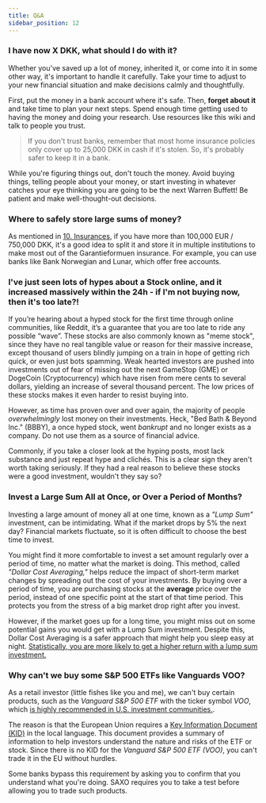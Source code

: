 ```yaml
---
title: Q&A
sidebar_position: 12
---
```


### I have now X DKK, what should I do with it?
Whether you've saved up a lot of money, inherited it, or come into it in some other way, it's important to handle it carefully. Take your time to adjust to your new financial situation and make decisions calmly and thoughtfully.

First, put the money in a bank account where it's safe. Then, **forget about it** and take time to plan your next steps. Spend enough time getting used to having the money and doing your research. Use resources like this wiki and talk to people you trust.

> If you don't trust banks, remember that most home insurance policies only cover up to 25,000 DKK in cash if it's stolen. So, it's probably safer to keep it in a bank.

While you're figuring things out, don't touch the money. Avoid buying things, telling people about your money, or start investing in whatever catches your eye thinking you are going to be the next Warren Buffett! Be patient and make well-thought-out decisions.

### Where to safely store large sums of money?
As mentioned in [10. Insurances](https://dk-invest-101.github.io/Insurances), if you have more than 100,000 EUR / 750,000 DKK, it's a good idea to split it and store it in multiple institutions to make most out of the Garantieformuen insurance. For example, you can use banks like Bank Norwegian and Lunar, which offer free accounts.

### I've just seen lots of hypes about a Stock online, and it increased massively within the 24h - if I'm not buying now, then it's too late?!
If you’re hearing about a hyped stock for the first time through online communities, like Reddit, it’s a guarantee that you are too late to ride any possible “wave”. These stocks are also commonly known as "meme stock", since they have no real tangible value or reason for their massive increase, except thousand of users blindly jumping on a train in hope of getting rich quick, or even just bots spamming. Weak hearted investors are pushed into investments out of fear of missing out the next GameStop (GME) or DogeCoin (Cryptocurrency) which have risen from mere cents to several dollars, yielding an increase of several thousand percent. The low prices of these stocks makes it even harder to resist buying into.

However, as time has proven over and over again, the majority of people _overwhelmingly_ lost money on their investments. Heck, "Bed Bath & Beyond Inc." (BBBY), a once hyped stock, went _bankrupt_ and no longer exists as a company. Do not use them as a source of financial advice.

Commonly, if you take a closer look at the hyping posts, most lack substance and just repeat hype and clichés. This is a clear sign they aren't worth taking seriously. If they had a real reason to believe these stocks were a good investment, wouldn't they say so?

### Invest a Large Sum All at Once, or Over a Period of Months?
Investing a large amount of money all at one time, known as a _"Lump Sum"_ investment, can be intimidating. What if the market drops by 5% the next day? Financial markets fluctuate, so it is often difficult to choose the best time to invest.

You might find it more comfortable to invest a set amount regularly over a period of time, no matter what the market is doing. This method, called _"Dollar Cost Averaging,"_ helps reduce the impact of short-term market changes by spreading out the cost of your investments. By buying over a period of time, you are purchasing stocks at the **average** price over the period, instead of one specific point at the start of that time period. This protects you from the stress of a big market drop right after you invest.

However, if the market goes up for a long time, you might miss out on some potential gains you would get with a Lump Sum investment. Despite this, Dollar Cost Averaging is a safer approach that might help you sleep easy at night. [Statistically, you are more likely to get a higher return with a lump sum investment.](https://investor.vanguard.com/investor-resources-education/news/lump-sum-investing-versus-cost-averaging-which-is-better)

### Why can't we buy some S&P 500 ETFs like Vanguards VOO?
As a retail investor (little fishes like you and me), we can't buy certain products, such as the _Vanguard S&P 500 ETF_ with the ticker symbol _VOO_, which [is highly recommended in U.S. investment communities.](https://www.reddit.com/r/ETFs/comments/1038v2m/ivv_spy_voo_what_is_the_best_sp_500_etf_tracker/).

The reason is that the European Union requires a [Key Information Document (KID)](https://www.nordea.fi/en/business/our-services/investments/kid.html) in the local language. This document provides a summary of information to help investors understand the nature and risks of the ETF or stock. Since there is no KID for the _Vanguard S&P 500 ETF (VOO)_, you can't trade it in the EU without hurdles.

Some banks bypass this requirement by asking you to confirm that you understand what you're doing.
SAXO requires you to take a test before allowing you to trade such products.
